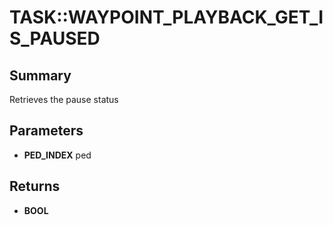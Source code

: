 # TASK::WAYPOINT_PLAYBACK_GET_IS_PAUSED

## Summary
Retrieves the pause status

## Parameters
* **PED_INDEX** ped

## Returns
* **BOOL**
